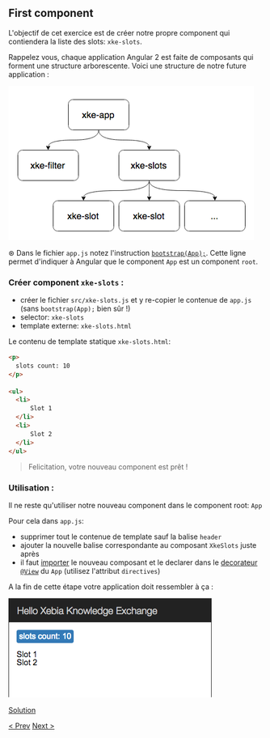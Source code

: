 ## First component

L'objectif de cet exercice est de créer notre propre component qui contiendera la liste des slots: `xke-slots`.

Rappelez vous, chaque application Angular 2 est faite de composants qui forment une structure arborescente.
Voici une structure de notre future application :

![Components Tree](img/components-tree.png)
 
&oast; Dans le fichier `app.js` notez l'instruction [`bootstrap(App);`](https://angular.io/docs/js/latest/api/core/bootstrap-function.html). 
Cette ligne permet d'indiquer à Angular que le component `App` est un component `root`.  

### Créer component `xke-slots` :

- créer le fichier `src/xke-slots.js` et y re-copier le contenue de `app.js` (sans `bootstrap(App);` bien sûr !)   
- selector: `xke-slots`
- template externe: `xke-slots.html`

Le contenu de template statique `xke-slots.html`:

```html
<p>
  slots count: 10
</p>

<ul>
  <li>
      Slot 1
  </li>
  <li>
      Slot 2
  </li>
</ul>
```
  
> Felicitation, votre nouveau component est prêt !

### Utilisation :

Il ne reste qu'utiliser notre nouveau component dans le component root: `App`

Pour cela dans `app.js`:

- supprimer tout le contenue de template sauf la balise `header`
- ajouter la nouvelle balise correspondante au composant `XkeSlots` juste après
- il faut [importer](https://developer.mozilla.org/en-US/docs/Web/JavaScript/Reference/Statements/import) le nouveau composant 
et le declarer dans le [decorateur `@View`](https://angular.io/docs/js/latest/api/annotations/ComponentAnnotation-class.html) du `App` (utilisez l'attribut `directives`)


A la fin de cette étape votre application doit ressembler à ça :

![first-component](img/first-component-resultat.png)
 
  
[Solution](first-component-solution.md)

[< Prev](data-binding.md) [Next >](store-service.md)
